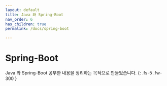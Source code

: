 ```yaml
---
layout: default
title: Java 와 Spring-Boot
nav_order: 6
has_children: true
permalink: /docs/spring-boot

---
```


# Spring-Boot

Java 와 Spring-Boot 공부한 내용을 정리하는 목적으로 만들었습니다.
{: .fs-5 .fw-300 }